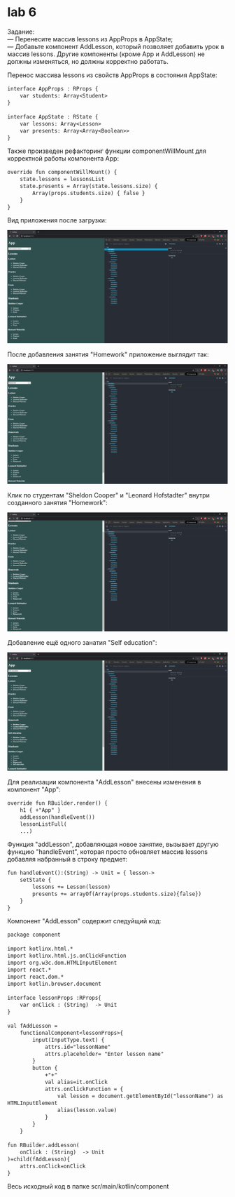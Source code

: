 # lab 6
Задание:\
    — Перенесите массив lessons из AppProps в AppState;\
    — Добавьте компонент AddLesson, который позволяет добавить урок в массив lessons. 
    Другие компоненты (кроме App и AddLesson) не должны изменяться, но должны корректно работать.

Перенос массива lessons из свойств AppProps в состояния AppState:

    interface AppProps : RProps {
        var students: Array<Student>
    }

    interface AppState : RState {
        var lessons: Array<Lesson>
        var presents: Array<Array<Boolean>>
    }

Также произведен рефакторинг функции componentWillMount для корректной работы компонента App:

    override fun componentWillMount() {
        state.lessons = lessonsList
        state.presents = Array(state.lessons.size) {
            Array(props.students.size) { false }
        }
    }
    
Вид приложения после загрузки:

![](https://github.com/mementomorri/Kotlin-Frontend/blob/lab6/screenshots/onLoad.PNG)

После добавления занятия "Homework" приложение выглядит так:

![](https://github.com/mementomorri/Kotlin-Frontend/blob/lab6/screenshots/newElement.PNG)

Клик по студентам "Sheldon Cooper" и "Leonard Hofstadter" внутри созданного занятия "Homework":

![](https://github.com/mementomorri/Kotlin-Frontend/blob/lab6/screenshots/onClick.PNG)

Добавление ещё одного занатия "Self education":

![](https://github.com/mementomorri/Kotlin-Frontend/blob/lab6/screenshots/anotherElement.PNG)

Для реализации компонента "AddLesson" внесены изменения в компонент "App":

    override fun RBuilder.render() {
        h1 { +"App" }
        addLesson(handleEvent())
        lessonListFull(
        ...)
        
Функция "addLesson", добавляющая новое занятие, вызывает другую функцию "handleEvent", 
которая просто обновляет массив lessons добавляя набранный в строку предмет:

    fun handleEvent():(String) -> Unit = { lesson->
        setState {
            lessons += Lesson(lesson)
            presents += arrayOf(Array(props.students.size){false})
        }
    }
    
Компонент "AddLesson" содержит следуйщий код:

    package component

    import kotlinx.html.*
    import kotlinx.html.js.onClickFunction
    import org.w3c.dom.HTMLInputElement
    import react.*
    import react.dom.*
    import kotlin.browser.document

    interface lessonProps :RProps{
        var onClick : (String)  -> Unit
    }

    val fAddLesson =
        functionalComponent<lessonProps>{
            input(InputType.text) {
                attrs.id="lessonName"
                attrs.placeholder= "Enter lesson name"
            }
            button {
                +"+"
                val alias=it.onClick
                attrs.onClickFunction = {
                    val lesson = document.getElementById("lessonName") as HTMLInputElement
                    alias(lesson.value)
                }
            }
        }

    fun RBuilder.addLesson(
        onClick : (String)  -> Unit
    )=child(fAddLesson){
        attrs.onClick=onClick
    }
    
Весь исходный код в папке scr/main/kotlin/component
